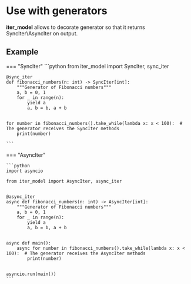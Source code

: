 # Use with generators

**iter_model** allows to decorate generator so that it returns SyncIter\AsyncIter on output.

## Example

=== "SyncIter"
    ```python
    from iter_model import SyncIter, sync_iter
    
    @sync_iter
    def fibonacci_numbers(n: int) -> SyncIter[int]:
        """Generator of Fibonacci numbers"""
        a, b = 0, 1
        for _ in range(n):
            yield a
            a, b = b, a + b
    
    
    for number in fibonacci_numbers().take_while(lambda x: x < 100):  # The generator receives the SyncIter methods
        print(number)
    
    ```

=== "AsyncIter"

    ```python
    import asyncio
    
    from iter_model import AsyncIter, async_iter
    
    
    @async_iter
    async def fibonacci_numbers(n: int) -> AsyncIter[int]:
        """Generator of Fibonacci numbers"""
        a, b = 0, 1
        for _ in range(n):
            yield a
            a, b = b, a + b
    
    
    async def main():
        async for number in fibonacci_numbers().take_while(lambda x: x < 100):  # The generator receives the AsyncIter methods
            print(number)
    
    
    asyncio.run(main())
    ```
